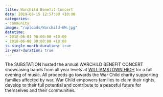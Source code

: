```yaml
---
title: Warchild Benefit Concert
date: 2019-08-15 12:57:00 +10:00
categories:
- community
image: "/uploads/Warchild-WH.jpg"
datetime:
- 2018-06-01 00:00:00 +10:00
- 2018-06-08 00:00:00 +10:00
is-single-month-duration: true
is-year-duration: true
---
```


The SUBSTATION hosted the annual WARCHILD BENEFIT CONCERT showcasing bands from all year levels at [WILLIAMSTOWN HIGH](http://www.willihigh.vic.edu.au/) for a full evening of music. All proceeds go towards the War Child charity supporting families affected by war. War Child empowers families to claim their rights, develop to their full potential and contribute to a peaceful future for themselves and their communities.